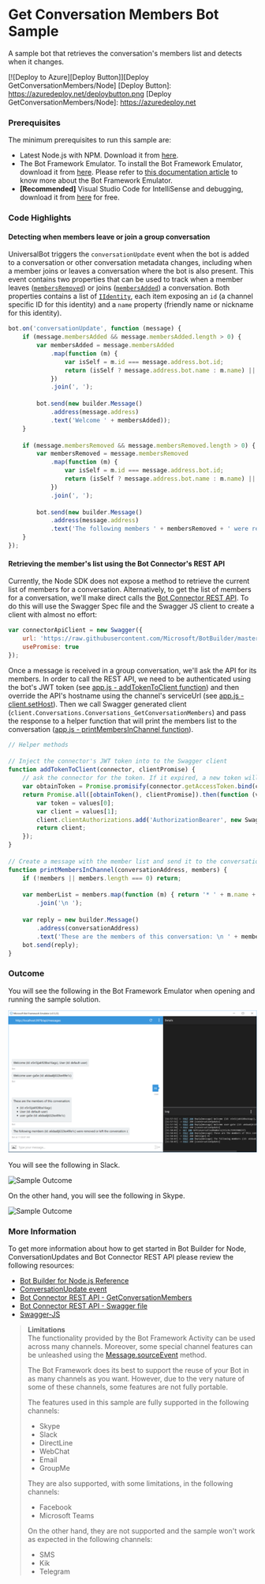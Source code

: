 # Get Conversation Members Bot Sample

A sample bot that retrieves the conversation's members list and detects when it changes.

[![Deploy to Azure][Deploy Button]][Deploy GetConversationMembers/Node]
[Deploy Button]: https://azuredeploy.net/deploybutton.png
[Deploy GetConversationMembers/Node]: https://azuredeploy.net

### Prerequisites

The minimum prerequisites to run this sample are:
* Latest Node.js with NPM. Download it from [here](https://nodejs.org/en/download/).
* The Bot Framework Emulator. To install the Bot Framework Emulator, download it from [here](https://emulator.botframework.com/). Please refer to [this documentation article](https://github.com/microsoft/botframework-emulator/wiki/Getting-Started) to know more about the Bot Framework Emulator.
* **[Recommended]** Visual Studio Code for IntelliSense and debugging, download it from [here](https://code.visualstudio.com/) for free.

### Code Highlights

#### Detecting when members leave or join a group conversation

UniversalBot triggers the `conversationUpdate` event when the bot is added to a conversation or other conversation metadata changes, including when a member joins or leaves a conversation where the bot is also present.
This event contains two properties that can be used to track when a member leaves ([`membersRemoved`](https://docs.botframework.com/en-us/node/builder/chat-reference/interfaces/_botbuilder_d_.iconversationupdate.html#membersremoved)) or joins ([`membersAdded`](https://docs.botframework.com/en-us/node/builder/chat-reference/interfaces/_botbuilder_d_.iconversationupdate.html#membersadded)) a conversation.
Both properties contains a list of [`IIdentity`](https://docs.botframework.com/en-us/node/builder/chat-reference/interfaces/_botbuilder_d_.iidentity.html), each item exposing an `id` (a channel specific ID for this identity) and a `name` property (friendly name or nickname for this identity).

````JavaScript
bot.on('conversationUpdate', function (message) {
    if (message.membersAdded && message.membersAdded.length > 0) {
        var membersAdded = message.membersAdded
            .map(function (m) {
                var isSelf = m.id === message.address.bot.id;
                return (isSelf ? message.address.bot.name : m.name) || '' + ' (Id: ' + m.id + ')';
            })
            .join(', ');

        bot.send(new builder.Message()
            .address(message.address)
            .text('Welcome ' + membersAdded));
    }

    if (message.membersRemoved && message.membersRemoved.length > 0) {
        var membersRemoved = message.membersRemoved
            .map(function (m) {
                var isSelf = m.id === message.address.bot.id;
                return (isSelf ? message.address.bot.name : m.name) || '' + ' (Id: ' + m.id + ')';
            })
            .join(', ');

        bot.send(new builder.Message()
            .address(message.address)
            .text('The following members ' + membersRemoved + ' were removed or left the conversation :('));
    }
});
````

#### Retrieving the member's list using the Bot Connector's REST API

Currently, the Node SDK does not expose a method to retrieve the current list of members for a conversation. Alternatively, to get the list of members for a conversation, we'll make direct calls the [Bot Connector REST API](https://docs.botframework.com/en-us/restapi/connector/#!/Conversations/Conversations_GetConversationMembers).
To do this will use the Swagger Spec file and the Swagger JS client to create a client with almost no effort:  

````JavaScript
var connectorApiClient = new Swagger({
    url: 'https://raw.githubusercontent.com/Microsoft/BotBuilder/master/CSharp/Library/Microsoft.Bot.Connector.Shared/Swagger/ConnectorAPI.json',
    usePromise: true
});
````

Once a message is received in a group conversation, we'll ask the API for its members. In order to call the REST API, we need to be authenticated using the bot's JWT token (see [app.js - addTokenToClient function](app.js#L86-96)) and then override the API's hostname using the channel's serviceUrl (see [app.js - client.setHost](app.js#L41-L45)).
Then we call Swagger generated client (`client.Conversations.Conversations_GetConversationMembers`) and pass the response to a helper function that will print the members list to the conversation ([app.js - printMembersInChannel function](app.js#L98-L109)).

````JavaScript
// Helper methods

// Inject the connector's JWT token into to the Swagger client
function addTokenToClient(connector, clientPromise) {
    // ask the connector for the token. If it expired, a new token will be requested to the API
    var obtainToken = Promise.promisify(connector.getAccessToken.bind(connector));
    return Promise.all([obtainToken(), clientPromise]).then(function (values) {
        var token = values[0];
        var client = values[1];
        client.clientAuthorizations.add('AuthorizationBearer', new Swagger.ApiKeyAuthorization('Authorization', 'Bearer ' + token, 'header'));
        return client;
    });
}

// Create a message with the member list and send it to the conversationAddress
function printMembersInChannel(conversationAddress, members) {
    if (!members || members.length === 0) return;

    var memberList = members.map(function (m) { return '* ' + m.name + ' (Id: ' + m.id + ')'; })
        .join('\n ');

    var reply = new builder.Message()
        .address(conversationAddress)
        .text('These are the members of this conversation: \n ' + memberList);
    bot.send(reply);
}
````

### Outcome

You will see the following in the Bot Framework Emulator when opening and running the sample solution.

![Sample Outcome](images/outcome-emulator.png)

You will see the following in Slack.

![Sample Outcome](images/outcome-slack.png)

On the other hand, you will see the following in Skype.

![Sample Outcome](images/outcome-skype.png)

### More Information

To get more information about how to get started in Bot Builder for Node, ConversationUpdates and Bot Connector REST API please review the following resources:
* [Bot Builder for Node.js Reference](https://docs.botframework.com/en-us/node/builder/overview/#navtitle)
* [ConversationUpdate event](https://docs.botframework.com/en-us/node/builder/chat-reference/interfaces/_botbuilder_d_.iconversationupdate.html)
* [Bot Connector REST API - GetConversationMembers](https://docs.botframework.com/en-us/restapi/connector/#!/Conversations/Conversations_GetConversationMembers)
* [Bot Connector REST API - Swagger file](https://raw.githubusercontent.com/Microsoft/BotBuilder/master/CSharp/Library/Microsoft.Bot.Connector.Shared/Swagger/ConnectorAPI.json)
* [Swagger-JS](https://github.com/swagger-api/swagger-js)

> **Limitations**  
> The functionality provided by the Bot Framework Activity can be used across many channels. Moreover, some special channel features can be unleashed using the [Message.sourceEvent](https://docs.botframework.com/en-us/node/builder/chat-reference/classes/_botbuilder_d_.message.html#sourceevent) method.
> 
> The Bot Framework does its best to support the reuse of your Bot in as many channels as you want. However, due to the very nature of some of these channels, some features are not fully portable.
> 
> The features used in this sample are fully supported in the following channels:
> - Skype
> - Slack
> - DirectLine
> - WebChat
> - Email
> - GroupMe
>
> They are also supported, with some limitations, in the following channels:
> - Facebook
> - Microsoft Teams
>
> On the other hand, they are not supported and the sample won't work as expected in the following channels:
> - SMS
> - Kik
> - Telegram
